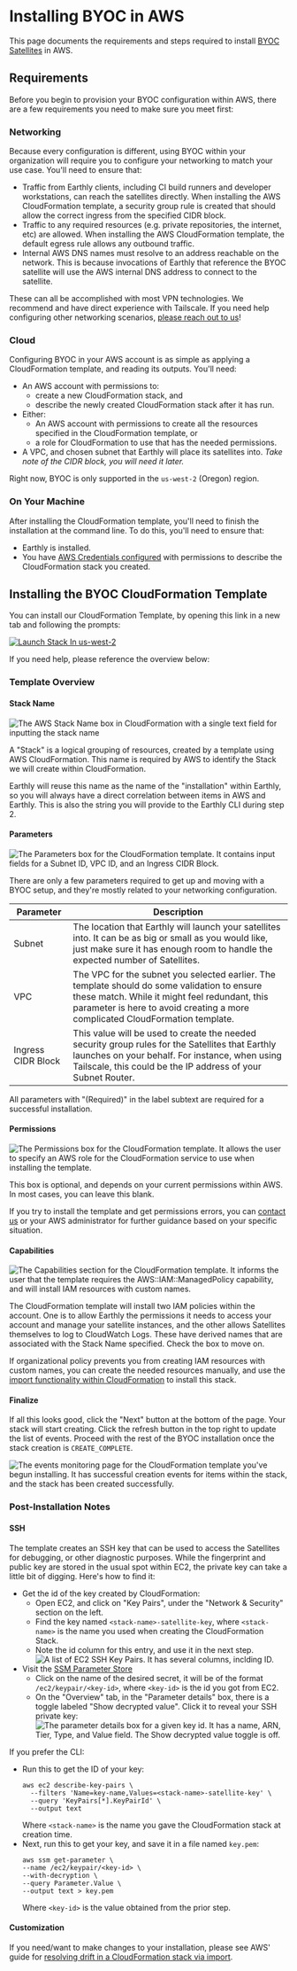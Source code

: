 # Installing BYOC in AWS

This page documents the requirements and steps required to install [BYOC Satellites](byoc.md) in AWS.

## Requirements
Before you begin to provision your BYOC configuration within AWS, there are a few requirements you need to make sure you meet first:

### Networking
Because every configuration is different, using BYOC within your organization will require you to configure your networking to match your use case. You'll need to ensure that:

* Traffic from Earthly clients, including CI build runners and developer workstations, can reach the satellites directly. When installing the AWS CloudFormation template, a security group rule is created that should allow the correct ingress from the specified CIDR block.
* Traffic to any required resources (e.g. private repositories, the internet, etc) are allowed. When installing the AWS CloudFormation template, the default egress rule allows any outbound traffic.
* Internal AWS DNS names must resolve to an address reachable on the network. This is because invocations of Earthly that reference the BYOC satellite will use the AWS internal DNS address to connect to the satellite. 

These can all be accomplished with most VPN technologies. We recommend and have direct experience with Tailscale. If you need help configuring other networking scenarios, [please reach out to us](https://earthly.dev/slack)!

### Cloud
Configuring BYOC in your AWS account is as simple as applying a CloudFormation template, and reading its outputs. You'll need:

* An AWS account with permissions to:
  * create a new CloudFormation stack, and
  * describe the newly created CloudFormation stack after it has run.
* Either:
  * An AWS account with permissions to create all the resources specified in the CloudFormation template, or
  * a role for CloudFormation to use that has the needed permissions.
* A VPC, and chosen subnet that Earthly will place its satellites into. *Take note of the CIDR block, you will need it later.*

Right now, BYOC is only supported in the `us-west-2` (Oregon) region.

### On Your Machine
After installing the CloudFormation template, you'll need to finish the installation at the command line. To do this, you'll need to ensure that:

* Earthly is installed.
* You have [AWS Credentials configured](https://docs.aws.amazon.com/cli/v1/userguide/cli-configure-files.html) with permissions to describe the CloudFormation stack you created.

## Installing the BYOC CloudFormation Template

You can install our CloudFormation Template, by opening this link in a new tab and following the prompts:

[<img src="img/cloudformation.png" alt="Launch Stack In us-west-2" title="Launch CloudFormation Stack Quick-Create link" />](https://console.aws.amazon.com/cloudformation/home?region=us-west-2#/stacks/create/review?templateURL=https://production-byoc-installation.s3.us-west-2.amazonaws.com/cloudformation-byoc-installation.yaml)

If you need help, please reference the overview below:

### Template Overview

#### Stack Name
<img src="img/cloudformation-stack-name.png" alt="The AWS Stack Name box in CloudFormation with a single text field for inputting the stack name" title="Provide A stack name"/>

A "Stack" is a logical grouping of resources, created by a template using AWS CloudFormation. This name is required by AWS to identify the Stack we will create within CloudFormation.

Earthly will reuse this name as the name of the "installation" within Earthly, so you will always have a direct correlation between items in AWS and Earthly. This is also the string you will provide to the Earthly CLI during step 2.

#### Parameters
<img src="img/cloudformation-stack-params.png" alt="The Parameters box for the CloudFormation template. It contains input fields for a Subnet ID, VPC ID, and an Ingress CIDR Block." title="Parameters" />

There are only a few parameters required to get up and moving with a BYOC setup, and they're mostly related to your networking configuration.

| Parameter          | Description                                                                                                                                                                                                                    |
|--------------------|--------------------------------------------------------------------------------------------------------------------------------------------------------------------------------------------------------------------------------|
| Subnet             | The location that Earthly will launch your satellites into. It can be as big or small as you would like, just make sure it has enough room to handle the expected number of Satellites.                                        |
| VPC                | The VPC for the subnet you selected earlier. The template should do some validation to ensure these match. While it might feel redundant, this parameter is here to avoid creating a more complicated CloudFormation template. |
| Ingress CIDR Block | This value will be used to create the needed security group rules for the Satellites that Earthly launches on your behalf. For instance, when using Tailscale, this could be the IP address of your Subnet Router.             |

All parameters with "(Required)" in the label subtext are required for a successful installation.

#### Permissions
<img src="img/cloudformation-stack-permissions.png" alt="The Permissions box for the CloudFormation template. It allows the user to specify an AWS role for the CloudFormation service to use when installing the template." title="Permissions - optional" />

This box is optional, and depends on your current permissions within AWS. In most cases, you can leave this blank.

If you try to install the template and get permissions errors, you can [contact us](https://earthly.dev/slack) or your AWS administrator for further guidance based on your specific situation.

#### Capabilities
<img src="img/cloudformation-stack-capabilities.png" alt="The Capabilities section for the CloudFormation template. It informs the user that the template requires the AWS::IAM::ManagedPolicy capability, and will install IAM resources with custom names." title="Capabilites" />

The CloudFormation template will install two IAM policies within the account. One is to allow Earthly the permissions it needs to access your account and manage your satellite instances, and the other allows Satellites themselves to log to CloudWatch Logs. These have derived names that are associated with the Stack Name specified. Check the box to move on.

If organizational policy prevents you from creating IAM resources with custom names, you can create the needed resources manually, and use the [import functionality within CloudFormation](https://docs.aws.amazon.com/AWSCloudFormation/latest/UserGuide/resource-import.html) to install this stack.

#### Finalize

If all this looks good, click the "Next" button at the bottom of the page. Your stack will start creating. Click the refresh button in the top right to update the list of events. Proceed with the rest of the BYOC installation once the stack creation is `CREATE_COMPLETE`.

<img src="img/cloudformation-stack-events.png" alt="The events monitoring page for the CloudFormation template you've begun installing. It has successful creation events for items within the stack, and the stack has been created successfully." title="Stack Events" />

### Post-Installation Notes

#### SSH
The template creates an SSH key that can be used to access the Satellites for debugging, or other diagnostic purposes. While the fingerprint and public key are stored in the usual spot within EC2, the private key can take a little bit of digging. Here's how to find it:
* Get the id of the key created by CloudFormation:
  * Open EC2, and click on "Key Pairs", under the "Network & Security" section on the left. 
  * Find the key named `<stack-name>-satellite-key`, where `<stack-name>` is the name you used when creating the CloudFormation Stack.
  * Note the id column for this entry, and use it in the next step.
    <img src="img/cloudformation-key-id.png" alt="A list of EC2 SSH Key Pairs. It has several columns, inclding ID." title="Key Pairs" />
* Visit the [SSM Parameter Store](https://us-west-2.console.aws.amazon.com/systems-manager/parameters?region=us-west-2)
  * Click on the name of the desired secret, it will be of the format `/ec2/keypair/<key-id>`, where `<key-id>` is the id you got from EC2.
  * On the "Overview" tab, in the "Parameter details" box, there is a toggle labeled "Show decrypted value". Click it to reveal your SSH private key:
    <img src="img/cloudformation-ssm-parameter-store.png" alt="The parameter details box for a given key id. It has a name, ARN, Tier, Type, and Value field. The Show decrypted value toggle is off." title="Parameter details" />

If you prefer the CLI:
* Run this to get the ID of your key:
  ```shell
  aws ec2 describe-key-pairs \
    --filters 'Name=key-name,Values=<stack-name>-satellite-key' \
    --query 'KeyPairs[*].KeyPairId' \
    --output text
  ```
  Where `<stack-name>` is the name you gave the CloudFormation stack at creation time.
* Next, run this to get your key, and save it in a file named `key.pem`:
  ```shell
  aws ssm get-parameter \
  --name /ec2/keypair/<key-id> \
  --with-decryption \
  --query Parameter.Value \
  --output text > key.pem
  ```
  Where `<key-id>` is the value obtained from the prior step.

#### Customization
If you need/want to make changes to your installation, please see AWS' guide for [resolving drift in a CloudFormation stack via import](https://docs.aws.amazon.com/AWSCloudFormation/latest/UserGuide/resource-import-resolve-drift.html).
